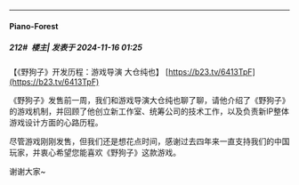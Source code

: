 ﻿
*****

####  Piano-Forest  
##### 212#         楼主| 发表于 2024-11-16 01:25

【《野狗子》开发历程：游戏导演 大仓纯也】 
[https://b23.tv/6413TpF](https://b23.tv/6413TpF)

《野狗子》发售前一周，我们和游戏导演大仓纯也聊了聊，请他介绍了《野狗子》的游戏机制，并回顾了他创立新工作室、统筹公司的技术工作，以及负责新IP整体游戏设计方面的心路历程。

尽管游戏刚刚发售，但我们还是想花点时间，感谢过去四年来一直支持我们的中国玩家，并衷心希望您能喜欢《野狗子》这款游戏。

谢谢大家~

